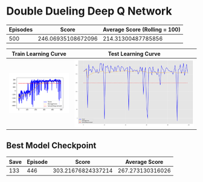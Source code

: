 # Double Dueling Deep Q Network

| Episodes | Score | Average Score (Rolling = 100) |
| --- | --- | --- |
| 500 | 246.06935108672096 | 214.31300487785856 |

|Train Learning Curve|Test Learning Curve|
| --- | --- |
|![](./Train%20Learning%20Curve.png)|![](./D3QN%20Test%20Learning%20Curve.png)|

## Best Model Checkpoint

| Save | Episode | Score | Average Score |
| --- | --- | --- | --- |
| 133 | 446 | 303.21676824337214 | 267.273130316026 |
